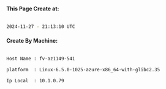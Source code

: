 
   
#### This Page Create at:

```bash

2024-11-27 - 21:13:10 UTC

```

#### Create By Machine:

```bash

Host Name : fv-az1149-541

platform  : Linux-6.5.0-1025-azure-x86_64-with-glibc2.35

Ip Local  : 10.1.0.79

```

